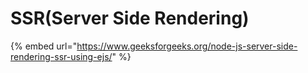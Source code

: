 # SSR\(Server Side Rendering\)

{% embed url="https://www.geeksforgeeks.org/node-js-server-side-rendering-ssr-using-ejs/" %}



